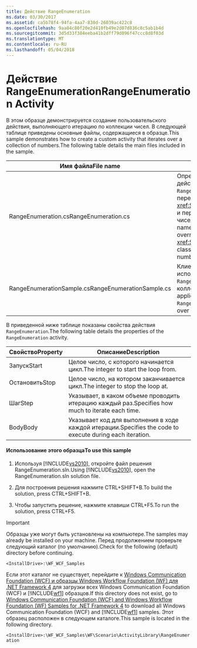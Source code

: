 ```yaml
---
title: Действие RangeEnumeration
ms.date: 03/30/2017
ms.assetid: ca5b78f4-94fa-4aa7-830d-26039ac422c8
ms.openlocfilehash: 9aa04c80f20e2d410fb49e2d07d836c8c5ab1b4d
ms.sourcegitcommit: 3d5d33f384eeba41b2dff79d096f47ccc8d8f03d
ms.translationtype: MT
ms.contentlocale: ru-RU
ms.lasthandoff: 05/04/2018
---
```

# <a name="rangeenumeration-activity"></a><span data-ttu-id="e2b2d-102">Действие RangeEnumeration</span><span class="sxs-lookup"><span data-stu-id="e2b2d-102">RangeEnumeration Activity</span></span>
<span data-ttu-id="e2b2d-103">В этом образце демонстрируется создание пользовательского действия, выполняющего итерацию по коллекции чисел. В следующей таблице приведены основные файлы, содержащиеся в образце.</span><span class="sxs-lookup"><span data-stu-id="e2b2d-103">This sample demonstrates how to create a custom activity that iterates over a collection of numbers.The following table details the main files included in the sample.</span></span>  
  
|<span data-ttu-id="e2b2d-104">Имя файла</span><span class="sxs-lookup"><span data-stu-id="e2b2d-104">File name</span></span>|<span data-ttu-id="e2b2d-105">Описание</span><span class="sxs-lookup"><span data-stu-id="e2b2d-105">Description</span></span>|  
|---------------|-----------------|  
|<span data-ttu-id="e2b2d-106">RangeEnumeration.cs</span><span class="sxs-lookup"><span data-stu-id="e2b2d-106">RangeEnumeration.cs</span></span>|<span data-ttu-id="e2b2d-107">Определяет пользовательское действие с названием `RangeEnumeration`, которое переопределяет класс <xref:System.Activities.NativeActivity> и перебирает в цикле ряд чисел.</span><span class="sxs-lookup"><span data-stu-id="e2b2d-107">Defines a custom activity named `RangeEnumeration` that overrides the <xref:System.Activities.NativeActivity> class and loops through a series of numbers.</span></span>|  
|<span data-ttu-id="e2b2d-108">RangeEnumerationSample.cs</span><span class="sxs-lookup"><span data-stu-id="e2b2d-108">RangeEnumerationSample.cs</span></span>|<span data-ttu-id="e2b2d-109">Клиентское приложение, использующее действие `RangeEnumeration` для итерации по коллекции чисел.</span><span class="sxs-lookup"><span data-stu-id="e2b2d-109">A client application that uses the `RangeEnumeration` activity to iterate over a collection of numbers.</span></span>|  
  
 <span data-ttu-id="e2b2d-110">В приведенной ниже таблице показаны свойства действия `RangeEnumeration`.</span><span class="sxs-lookup"><span data-stu-id="e2b2d-110">The following table details the properties of the `RangeEnumeration` activity.</span></span>  
  
|<span data-ttu-id="e2b2d-111">Свойство</span><span class="sxs-lookup"><span data-stu-id="e2b2d-111">Property</span></span>|<span data-ttu-id="e2b2d-112">Описание</span><span class="sxs-lookup"><span data-stu-id="e2b2d-112">Description</span></span>|  
|--------------|-----------------|  
|<span data-ttu-id="e2b2d-113">Запуск</span><span class="sxs-lookup"><span data-stu-id="e2b2d-113">Start</span></span>|<span data-ttu-id="e2b2d-114">Целое число, с которого начинается цикл.</span><span class="sxs-lookup"><span data-stu-id="e2b2d-114">The integer to start the loop from.</span></span>|  
|<span data-ttu-id="e2b2d-115">Остановить</span><span class="sxs-lookup"><span data-stu-id="e2b2d-115">Stop</span></span>|<span data-ttu-id="e2b2d-116">Целое число, на котором заканчивается цикл.</span><span class="sxs-lookup"><span data-stu-id="e2b2d-116">The integer to stop the loop at.</span></span>|  
|<span data-ttu-id="e2b2d-117">Шаг</span><span class="sxs-lookup"><span data-stu-id="e2b2d-117">Step</span></span>|<span data-ttu-id="e2b2d-118">Указывает, в каком объеме проводить итерацию каждый раз.</span><span class="sxs-lookup"><span data-stu-id="e2b2d-118">Specifies how much to iterate each time.</span></span>|  
|<span data-ttu-id="e2b2d-119">Body</span><span class="sxs-lookup"><span data-stu-id="e2b2d-119">Body</span></span>|<span data-ttu-id="e2b2d-120">Указывает код для выполнения в ходе каждой итерации.</span><span class="sxs-lookup"><span data-stu-id="e2b2d-120">Specifies the code to execute during each iteration.</span></span>|  
  
#### <a name="to-use-this-sample"></a><span data-ttu-id="e2b2d-121">Использование этого образца</span><span class="sxs-lookup"><span data-stu-id="e2b2d-121">To use this sample</span></span>  
  
1.  <span data-ttu-id="e2b2d-122">Используя [!INCLUDE[vs2010](../../../../includes/vs2010-md.md)], откройте файл решения RangeEnumeration.sln.</span><span class="sxs-lookup"><span data-stu-id="e2b2d-122">Using [!INCLUDE[vs2010](../../../../includes/vs2010-md.md)], open the RangeEnumeration.sln solution file.</span></span>  
  
2.  <span data-ttu-id="e2b2d-123">Для построения решения нажмите CTRL+SHIFT+B.</span><span class="sxs-lookup"><span data-stu-id="e2b2d-123">To build the solution, press CTRL+SHIFT+B.</span></span>  
  
3.  <span data-ttu-id="e2b2d-124">Чтобы запустить решение, нажмите клавиши CTRL+F5.</span><span class="sxs-lookup"><span data-stu-id="e2b2d-124">To run the solution, press CTRL+F5.</span></span>  
  
> [!IMPORTANT]
>  <span data-ttu-id="e2b2d-125">Образцы уже могут быть установлены на компьютере.</span><span class="sxs-lookup"><span data-stu-id="e2b2d-125">The samples may already be installed on your machine.</span></span> <span data-ttu-id="e2b2d-126">Перед продолжением проверьте следующий каталог (по умолчанию).</span><span class="sxs-lookup"><span data-stu-id="e2b2d-126">Check for the following (default) directory before continuing.</span></span>  
>   
>  `<InstallDrive>:\WF_WCF_Samples`  
>   
>  <span data-ttu-id="e2b2d-127">Если этот каталог не существует, перейдите к [Windows Communication Foundation (WCF) и образцы Windows Workflow Foundation (WF) для .NET Framework 4](http://go.microsoft.com/fwlink/?LinkId=150780) для загрузки всех Windows Communication Foundation (WCF) и [!INCLUDE[wf1](../../../../includes/wf1-md.md)] образцов.</span><span class="sxs-lookup"><span data-stu-id="e2b2d-127">If this directory does not exist, go to [Windows Communication Foundation (WCF) and Windows Workflow Foundation (WF) Samples for .NET Framework 4](http://go.microsoft.com/fwlink/?LinkId=150780) to download all Windows Communication Foundation (WCF) and [!INCLUDE[wf1](../../../../includes/wf1-md.md)] samples.</span></span> <span data-ttu-id="e2b2d-128">Этот образец расположен в следующем каталоге.</span><span class="sxs-lookup"><span data-stu-id="e2b2d-128">This sample is located in the following directory.</span></span>  
>   
>  `<InstallDrive>:\WF_WCF_Samples\WF\Scenario\ActivityLibrary\RangeEnumeration`